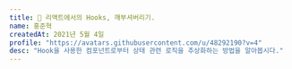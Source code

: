 ```yaml
---
title: 🎣 리액트에서의 Hooks, 깨부셔버리기.
name: 홍준혁
createdAt: 2021년 5월 4일 
profile: "https://avatars.githubusercontent.com/u/48292190?v=4"
desc: "Hook을 사용한 컴포넌트로부터 상태 관련 로직을 추상화하는 방법을 알아봅시다."
---
```


<div class="waiting"></div>